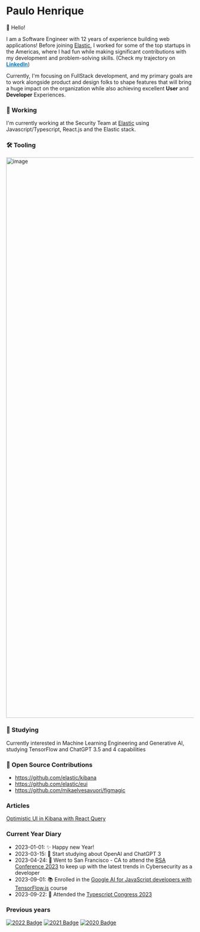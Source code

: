 
# Paulo Henrique
👋  Hello!

I am a Software Engineer with 12 years of experience building web applications! Before joining [Elastic](https://elastic.co/), I worked for some of the top startups in the Americas, where I had fun while making significant contributions with my development and problem-solving skills. (Check my trajectory on <a href="https://www.linkedin.com/in/paulohenriquesilva/" style="color: #0177CC"><b>LinkedIn</b></a>)

Currently, I'm focusing on FullStack development, and my primary goals are to work alongside product and design folks to shape features that will bring a huge impact on the organization while also achieving excellent **User** and  **Developer** Experiences.


### 🏢  Working
I'm currently working at the Security Team at [Elastic](https://elastic.co) using Javascript/Typescript, React.js and the Elastic stack.

### 🛠  Tooling

<img width="1508" alt="image" src="https://user-images.githubusercontent.com/19270322/210275333-1ec6205b-d32c-4b8d-8e0d-75e56fdceb01.png">

### 🔭  Studying

Currently interested in Machine Learning Engineering and Generative AI, studying TensorFlow and ChatGPT 3.5 and 4 capabilities

### 🙌 Open Source Contributions

- https://github.com/elastic/kibana
- https://github.com/elastic/eui
- https://github.com/mikaelvesavuori/figmagic

### Articles
[Optimistic UI in Kibana with React Query](https://discuss.elastic.co/t/dec-8th-2021-en-optimistic-ui-in-kibana-with-react-query/289214)

### Current Year Diary
- 2023-01-01: ✨ Happy new Year!
- 2023-03-15: 🤖 Start studying about OpenAI and ChatGPT 3
- 2023-04-24: 🔐 Went to San Francisco - CA to attend the [RSA Conference 2023](https://www.rsaconference.com/usa) to keep up with the latest trends in Cybersecurity as a developer
- 2023-09-01: 📚 Enrolled in the [Google AI for JavaScript developers with TensorFlow.js](https://www.edx.org/learn/javascript/google-google-ai-for-javascript-developers-with-tensorflow-js) course
- 2023-09-22: 💬 Attended the [Typescript Congress 2023](https://portal.gitnation.org/events/typescript-congress-2023)

### Previous years

[![2022 Badge](https://img.shields.io/badge/-2022-blue)](https://github.com/opauloh/opauloh/tree/2b22c2651cf53e733c275e155e787141c91731c3)
[![2021 Badge](https://img.shields.io/badge/-2021-green)](https://github.com/opauloh/opauloh/tree/070beafde17ea1eb514dc35cd49a52a341bfb24d)
[![2020 Badge](https://img.shields.io/badge/-2020-yellow)](https://github.com/opauloh/opauloh/tree/18965572e9d19767d00fe06b62adaa46039f45d3)

